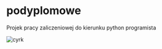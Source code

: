 # podyplomowe

Projek pracy zaliczeniowej do kierunku python programista

![cyrk](https://www.google.com/imgres?imgurl=https%3A%2F%2Fbiletyna.pl%2Fblog%2Fwp-content%2Fuploads%2F2022%2F11%2Fnajwiekszy-cyrk-na-swiecie-cirque-du-soleil.jpg&tbnid=kZx_A4iUC9Ns2M&vet=12ahUKEwiuusyWvomCAxUxAxAIHbJrBeoQMygCegQIARBT..i&imgrefurl=https%3A%2F%2Fbiletyna.pl%2Fblog%2Fnajwiekszy-cyrk-na-swiecie-cirque-du-soleil%2F&docid=yO3RK5sIQ2HArM&w=1000&h=666&q=cyrk&ved=2ahUKEwiuusyWvomCAxUxAxAIHbJrBeoQMygCegQIARBT)
